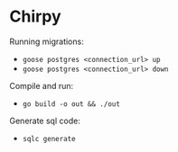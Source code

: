 # Chirpy

Running migrations:
- `goose postgres <connection_url> up`
- `goose postgres <connection_url> down`

Compile and run:
- `go build -o out && ./out`

Generate sql code:
- `sqlc generate`